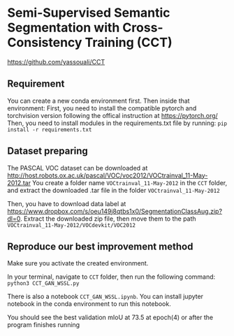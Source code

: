 # Semi-Supervised Semantic Segmentation with Cross-Consistency Training (CCT) 
https://github.com/yassouali/CCT

## Requirement
You can create a new conda environment first. Then inside that environment:
First, you need to install the compatible pytorch and torchvision version following the offical instruction at https://pytorch.org/
Then, you need to install modules in the requirements.txt file by running:
`pip install -r requirements.txt`

## Dataset preparing
The PASCAL VOC dataset can be downloaded at http://host.robots.ox.ac.uk/pascal/VOC/voc2012/VOCtrainval_11-May-2012.tar
You create a folder name `VOCtrainval_11-May-2012` in the `CCT` folder, and extract the downloaded .tar file in the folder `VOCtrainval_11-May-2012`

Then, you have to download data label at https://www.dropbox.com/s/oeu149j8qtbs1x0/SegmentationClassAug.zip?dl=0.
Extract the downloaded zip file, then move them to the path `VOCtrainval_11-May-2012/VOCdevkit/VOC2012`

## Reproduce our best improvement method
Make sure you activate the created environment.

In your terminal, navigate to `CCT` folder, then run the following command:
`python3 CCT_GAN_WSSL.py`

There is also a notebook `CCT_GAN_WSSL.ipynb`. You can install jupyter notebook in the conda environment to run this notebook.

You should see the best validation mIoU at 73.5 at epoch(4) or after the program finishes running
